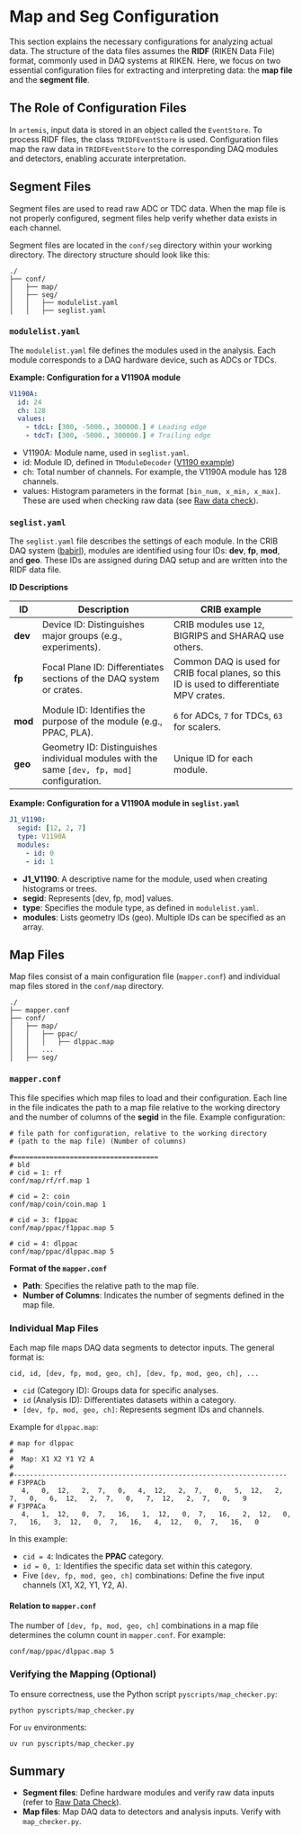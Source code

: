 # Map and Seg Configuration

This section explains the necessary configurations for analyzing actual data.
The structure of the data files assumes the **RIDF** (RIKEN Data File) format, commonly used in DAQ systems at RIKEN.
Here, we focus on two essential configuration files for extracting and interpreting data: the **map file** and the **segment file**.

## The Role of Configuration Files

In `artemis`, input data is stored in an object called the `EventStore`.
To process RIDF files, the class `TRIDFEventStore` is used.
Configuration files map the raw data in `TRIDFEventStore` to the corresponding DAQ modules and detectors, enabling accurate interpretation.

## Segment Files

Segment files are used to read raw ADC or TDC data.
When the map file is not properly configured, segment files help verify whether data exists in each channel.

Segment files are located in the `conf/seg` directory within your working directory.
The directory structure should look like this:

```plaintext
./
├── conf/
│   ├── map/
│   ├── seg/
│   │   ├── modulelist.yaml
│   │   ├── seglist.yaml
```

### `modulelist.yaml`

The `modulelist.yaml` file defines the modules used in the analysis.
Each module corresponds to a DAQ hardware device, such as ADCs or TDCs.

**Example: Configuration for a V1190A module**

```yaml
V1190A:
  id: 24
  ch: 128
  values:
    - tdcL: [300, -5000., 300000.] # Leading edge
    - tdcT: [300, -5000., 300000.] # Trailing edge
```

- V1190A: Module name, used in `seglist.yaml`.
- id: Module ID, defined in `TModuleDecoder` ([V1190 example](https://github.com/artemis-dev/artemis/blob/develop/sources/loop/decoder/TModuleDecoderV1190.h))
- ch: Total number of channels. For example, the V1190A module has 128 channels.
- values: Histogram parameters in the format `[bin_num, x_min, x_max]`. These are used when checking raw data (see [Raw data check](../online_analysis/raw_data_check.md)).

### `seglist.yaml`

The `seglist.yaml` file describes the settings of each module.
In the CRIB DAQ system ([babirl](https://ribf.riken.jp/RIBFDAQ/index.php?DAQ/Download)), modules are identified using four IDs: **dev**, **fp**, **mod**, and **geo**.
These IDs are assigned during DAQ setup and are written into the RIDF data file.

**ID Descriptions**

| ID      | Description                                                                                 | CRIB example                                                                              |
| ------- | ------------------------------------------------------------------------------------------- | ----------------------------------------------------------------------------------------- |
| **dev** | Device ID: Distinguishes major groups (e.g., experiments).                                  | CRIB modules use `12`, BIGRIPS and SHARAQ use others.                                     |
| **fp**  | Focal Plane ID: Differentiates sections of the DAQ system or crates.                        | Common DAQ is used for CRIB focal planes, so this ID is used to differentiate MPV crates. |
| **mod** | Module ID: Identifies the purpose of the module (e.g., PPAC, PLA).                          | `6` for ADCs, `7` for TDCs, `63` for scalers.                                             |
| **geo** | Geometry ID: Distinguishes individual modules with the same `[dev, fp, mod]` configuration. | Unique ID for each module.                                                                |

**Example: Configuration for a V1190A module in `seglist.yaml`**

```yaml
J1_V1190:
  segid: [12, 2, 7]
  type: V1190A
  modules:
    - id: 0
    - id: 1
```

- **J1_V1190**: A descriptive name for the module, used when creating histograms or trees.
- **segid**: Represents [dev, fp, mod] values.
- **type**: Specifies the module type, as defined in `modulelist.yaml`.
- **modules**: Lists geometry IDs (geo). Multiple IDs can be specified as an array.

## Map Files

Map files consist of a main configuration file (`mapper.conf`) and individual map files stored in the `conf/map` directory.

```plaintext
./
├── mapper.conf
├── conf/
│   ├── map/
│   │   ├── ppac/
│   │   │   ├── dlppac.map
│   │   ...
│   ├── seg/
```

### `mapper.conf`

This file specifies which map files to load and their configuration.
Each line in the file indicates the path to a map file relative to the working directory and the number of columns of the **segid** in the file.
Example configuration:

```plaintext
# file path for configuration, relative to the working directory
# (path to the map file) (Number of columns)

#====================================
# bld
# cid = 1: rf
conf/map/rf/rf.map 1

# cid = 2: coin
conf/map/coin/coin.map 1

# cid = 3: f1ppac
conf/map/ppac/f1ppac.map 5

# cid = 4: dlppac
conf/map/ppac/dlppac.map 5
```

**Format of the `mapper.conf`**

- **Path**: Specifies the relative path to the map file.
- **Number of Columns**: Indicates the number of segments defined in the map file.

### Individual Map Files

Each map file maps DAQ data segments to detector inputs.
The general format is:

```plaintext
cid, id, [dev, fp, mod, geo, ch], [dev, fp, mod, geo, ch], ...
```

- `cid` (Category ID): Groups data for specific analyses.
- `id` (Analysis ID): Differentiates datasets within a category.
- `[dev, fp, mod, geo, ch]`: Represents segment IDs and channels.

Example for `dlppac.map`:

```plaintext
# map for dlppac
#
#  Map: X1 X2 Y1 Y2 A
#
#--------------------------------------------------------------------
# F3PPACb
   4,   0,  12,   2,  7,   0,   4,  12,   2,  7,   0,   5,  12,   2,  7,   0,   6,  12,   2,  7,   0,   7,  12,   2,  7,   0,   9
# F3PPACa
   4,   1,  12,   0,  7,   16,   1,  12,   0,  7,   16,   2,  12,   0,  7,   16,   3,  12,   0,  7,   16,   4,  12,   0,  7,   16,   0
```

In this example:

- `cid = 4`: Indicates the **PPAC** category.
- `id = 0, 1`: Identifies the specific data set within this category.
- Five `[dev, fp, mod, geo, ch]` combinations: Define the five input channels (X1, X2, Y1, Y2, A).

#### Relation to `mapper.conf`

The number of `[dev, fp, mod, geo, ch]` combinations in a map file determines the column count in `mapper.conf`.
For example:

```plaintext
conf/map/ppac/dlppac.map 5
```

### Verifying the Mapping (Optional)

To ensure correctness, use the Python script `pyscripts/map_checker.py`:

```shell
python pyscripts/map_checker.py
```

For `uv` environments:

```shell
uv run pyscripts/map_checker.py
```

## Summary

- **Segment files**: Define hardware modules and verify raw data inputs (refer to [Raw Data Check](../online_analysis/raw_data_check.md)).
- **Map files**: Map DAQ data to detectors and analysis inputs. Verify with `map_checker.py`.
